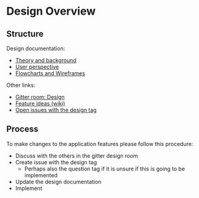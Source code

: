 

# Design Overview

## Structure

Design documentation:
* [Theory and background](theory-and-background.md)
* [User perspective](user-perspective.md)
* [Flowcharts and Wireframes](flowcharts-and-wireframes.xml)

Other links:
* [Gitter room: Design](https://gitter.im/mindfulness-at-the-computer/design)
* [Feature ideas (wiki)](https://github.com/mindfulness-at-the-computer/mindfulness-at-the-computer/wiki/Feature-Ideas)
* [Open issues with the design tag](https://github.com/mindfulness-at-the-computer/mindfulness-at-the-computer/issues?q=is%3Aissue+is%3Aopen+label%3Adesign)

## Process

To make changes to the application features please follow this procedure:
* Discuss with the others in the gitter design room
* Create issue with the design tag
  * Perhaps also the question tag if it is unsure if this is going to be implemented
* Update the design documentation
* Implement

